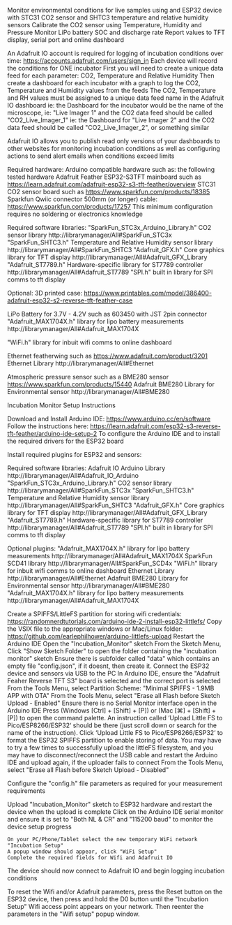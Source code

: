 
  Monitor environmental conditions for live samples using and ESP32 device with STC31 CO2 sensor and SHTC3 temperature and relative humidity sensors
  Calibrate the CO2 sensor using Temperature, Humidity and Pressure
  Monitor LiPo battery SOC and discharge rate
  Report values to TFT display, serial port and online dashboard

  An Adafruit IO account is required for logging of incubation conditions over time: https://accounts.adafruit.com/users/sign_in
  Each device will record the conditions for ONE incubator
  First you will need to create a unique data feed for each parameter: CO2, Temperature and Relative Humidity
  Then create a dashboard for each incubator with a graph to log the CO2, Temperature and Humidity values from the feeds
  The CO2, Temperature and RH values must be assigned to a unique data feed name in the Adafruit IO dashboard
  ie: the Dashboard for the incubator would be the name of the microscope, ie: "Live Imager 1" and the CO2 data feed should be called "CO2_Live_Imager_1"
  ie: the Dashboard for "Live Imager 2" and the CO2 data feed should be called "CO2_Live_Imager_2", or something similar

  Adafruit IO allows you to publish read only versions of your dashboards to other websites for monitoring incubation conditions as well as configuring actions to send alert emails when conditions exceed limits

  

  Required hardware:
  Arduino compatible hardware such as: the following tested hardware
  Adafruit Feather ESP32-S3TFT mainboard such as https://learn.adafruit.com/adafruit-esp32-s3-tft-feather/overview
  STC31 CO2 sensor board such as https://www.sparkfun.com/products/18385
  Sparkfun Qwiic connector 500mm (or longer) cable: https://www.sparkfun.com/products/17257
  This minimum configuration requires no soldering or electronics knowledge

  Required software libraries:
  "SparkFun_STC3x_Arduino_Library.h" CO2 sensor library http://librarymanager/All#SparkFun_STC3x
  "SparkFun_SHTC3.h" Temperature and Relative Humidity sensor library http://librarymanager/All#SparkFun_SHTC3
  "Adafruit_GFX.h" Core graphics library for TFT display http://librarymanager/All#Adafruit_GFX_Library
  "Adafruit_ST7789.h" Hardware-specific library for ST7789 controller http://librarymanager/All#Adafruit_ST7789
  "SPI.h" built in library for SPI comms to tft display

  Optional:
  3D printed case: https://www.printables.com/model/386400-adafruit-esp32-s2-reverse-tft-feather-case
  
  LiPo Battery for 3.7V - 4.2V such as 603450 with JST 2pin connector
  "Adafruit_MAX1704X.h" library for lipo battery measurements http://librarymanager/All#Adafruit_MAX1704X

  "WiFi.h" library for inbuit wifi comms to online dashboard

  Ethernet featherwing such as https://www.adafruit.com/product/3201
  Ethernet Library http://librarymanager/All#Ethernet

  Atmospheric pressure sensor such as a BME280 sensor https://www.sparkfun.com/products/15440
  Adafruit BME280 Library for Environmental sensor http://librarymanager/All#BME280
  

  Incubation Monitor Setup Instructions

  Download and Install Arduino IDE: https://www.arduino.cc/en/software
  Follow the instructions here: https://learn.adafruit.com/esp32-s3-reverse-tft-feather/arduino-ide-setup-2
  To configure the Arduino IDE and to install the required drivers for the ESP32 board

  Install required plugins for ESP32 and sensors:

  Required software libraries:
  Adafruit IO Arduino Library http://librarymanager/All#Adafruit_IO_Arduino
  "SparkFun_STC3x_Arduino_Library.h" CO2 sensor library http://librarymanager/All#SparkFun_STC3x
  "SparkFun_SHTC3.h" Temperature and Relative Humidity sensor library http://librarymanager/All#SparkFun_SHTC3
  "Adafruit_GFX.h" Core graphics library for TFT display http://librarymanager/All#Adafruit_GFX_Library
  "Adafruit_ST7789.h" Hardware-specific library for ST7789 controller http://librarymanager/All#Adafruit_ST7789
  "SPI.h" built in library for SPI comms to tft display

  Optional plugins:
  "Adafruit_MAX1704X.h" library for lipo battery measurements http://librarymanager/All#Adafruit_MAX1704X
  SparkFun SCD41 library http://librarymanager/All#SparkFun_SCD4x
  "WiFi.h" library for inbuit wifi comms to online dashboard
  Ethernet Library http://librarymanager/All#Ethernet
  Adafruit BME280 Library for Environmental sensor http://librarymanager/All#BME280
  "Adafruit_MAX1704X.h" library for lipo battery measurements http://librarymanager/All#Adafruit_MAX1704X



  Create a SPIFFS/LittleFS partition for storing wifi credentials: https://randomnerdtutorials.com/arduino-ide-2-install-esp32-littlefs/
    Copy the VSIX file to the appropriate windows or Mac/Linux folder: https://github.com/earlephilhower/arduino-littlefs-upload
    Restart the Arduino IDE
    Open the "Incubation_Monitor" sketch
    From the Sketch Menu, Click "Show Sketch Folder" to open the folder containing the "incubation monitor" sketch
    Ensure there is subfolder called "data" which contains an empty file "config.json", if it doesnt, then create it.
    Connect the ESP32 device and sensors via USB to the PC
    In Arduino IDE, ensure the "Adafruit Feaher Reverse TFT S3" board is selected and the correct port is selected
    From the Tools Menu, select Partition Scheme: "Minimal SPIFFS - 1.9MB APP with OTA"
    From the Tools Menu, select "Erase all Flash before Sketch Upload - Enabled"
    Ensure there is no Serial Monitor interface open in the Arduino IDE
    Press (Windows [Ctrl] + [Shift] + [P]) or (Mac [⌘] + [Shift] + [P]) to open the command palette. 
    An instruction called ‘Upload Little FS to Pico/ESP8266/ESP32‘ should be there (just scroll down or search for the name of the instruction). 
    Click ‘Upload Little FS to Pico/ESP8266/ESP32‘ to format the ESP32 SPIFFS partition to enable storing of data.
    You may have to try a few times to successfully upload the littleFS filesystem, and you may have to disconnect/reconnect the USB cable and restart the Arduino IDE and upload again, if the uploader fails to connect
    From the Tools Menu, select "Erase all Flash before Sketch Upload - Disabled"

  Configure the "config.h" file parameters as required for your measurement requirements
  
  Upload "Incubation_Monitor" sketch to ESP32 hardware and restart the device when the upload is complete
    Click on the Arduino IDE serial monitor and ensure it is set to "Both NL & CR" and "115200 baud" to monitor the device setup progress
    
    On your PC/Phone/Tablet select the new temporary WiFi network "Incubation Setup"
    A popup window should appear, click "WiFi Setup"
    Complete the required fields for Wifi and Adafruit IO

  The device should now connect to Adafruit IO and begin logging incubation conditions

To reset the Wifi and/or Adafruit parameters, press the Reset button on the ESP32 device, then press and hold the D0 button until the "Incubation Setup" Wifi access point appears on your network.
Then reenter the parameters in the "Wifi setup" popup window.




